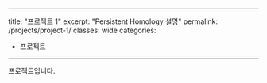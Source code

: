 ---
title: "프로젝트 1"
excerpt: "Persistent Homology 설명"
permalink: /projects/project-1/
classes: wide
categories:
 - 프로젝트
 ---

프로젝트입니다.